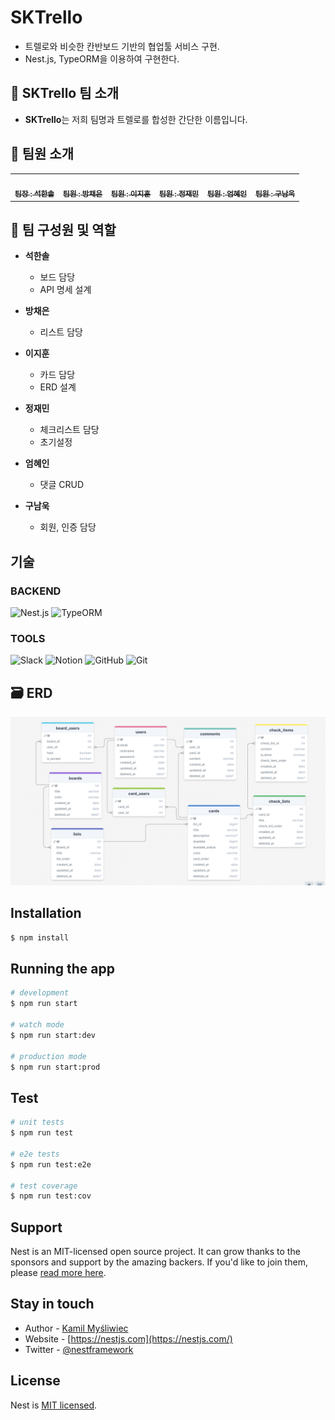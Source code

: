 # SKTrello

- 트렐로와 비슷한 칸반보드 기반의 협업툴 서비스 구현.
- Nest.js, TypeORM을 이용하여 구현한다.

## 👋 SKTrello 팀 소개

- **SKTrello**는 저희 팀명과 트렐로를 합성한 간단한 이름입니다.

## 👋 팀원 소개

<table>
  <tbody>
    <tr>
      <td align="center"><a href="https://github.com/choisooyoung-dev"><img src="https://avatars.githubusercontent.com/u/166963977?v=4" width="100px;" alt=""/><br /><sub><b> 팀장 : 석한솔 </b></sub></a><br /></td>
      <td align="center"><a href=https://github.com/smy1308"><img src="https://avatars.githubusercontent.com/u/161733851?v=4" width="100px;" alt=""/><br /><sub><b> 팀원 : 방채은 </b></sub></a><br /></td>
      <td align="center"><a href="https://github.com/visitor17564"><img src="https://avatars.githubusercontent.com/u/155073832?v=4" width="100px;" alt=""/><br /><sub><b> 팀원 : 이지훈 </b></sub></a><br /></td>
      <td align="center"><a href="https://github.com/sangkwonlee1722"><img src="https://avatars.githubusercontent.com/u/125876896?v=4" width="100px;" alt=""/><br /><sub><b> 팀원 : 정재민 </b></sub></a><br /></td>
      <td align="center"><a href="https://github.com/wlals7565"><img src="https://avatars.githubusercontent.com/u/26666131?v=44" width="100px;" alt=""/><br /><sub><b> 팀원 : 엄혜인 </b></sub></a><br /></td>
      <td align="center"><a href="https://github.com/wlals7565"><img src="https://avatars.githubusercontent.com/u/167046779?v=4" width="100px;" alt=""/><br /><sub><b> 팀원 : 구남욱 </b></sub></a><br /></td>
    </tr>
  </tbody>
</table>

## 👥 팀 구성원 및 역할

- **석한솔**

  - 보드 담당
  - API 명세 설계

- **방채은**

  - 리스트 담당

- **이지훈**

  - 카드 담당
  - ERD 설계

- **정재민**

  - 체크리스트 담당
  - 초기설정 

- **엄혜인**

  - 댓글 CRUD

- **구남욱**

  - 회원, 인증 담당
<!-- 프로젝트에 사용된 기술 스택을 나열 -->
## 기술
### BACKEND
![Nest.js](https://img.shields.io/badge/nest.js-E0234E?style=for-the-badge&logo=Nest.js.js&logoColor=white)
![TypeORM](https://img.shields.io/badge/typeorm-262627?style=for-the-badge&logo=typeorm&logoColor=white)

### TOOLS
![Slack](https://img.shields.io/badge/Slack-4A154B?style=for-the-badge&logo=Slack&logoColor=white) ![Notion](https://img.shields.io/badge/Notion-000000?style=for-the-badge&logo=Notion&logoColor=white) ![GitHub](https://img.shields.io/badge/github-181717?style=for-the-badge&logo=github&logoColor=white) ![Git](https://img.shields.io/badge/git-F05032?style=for-the-badge&logo=git&logoColor=white) 
## 🗃 ERD

![Alt text](/docs/ERD.png)

## Installation

```bash
$ npm install
```

## Running the app

```bash
# development
$ npm run start

# watch mode
$ npm run start:dev

# production mode
$ npm run start:prod
```

## Test

```bash
# unit tests
$ npm run test

# e2e tests
$ npm run test:e2e

# test coverage
$ npm run test:cov
```

## Support

Nest is an MIT-licensed open source project. It can grow thanks to the sponsors and support by the amazing backers. If you'd like to join them, please [read more here](https://docs.nestjs.com/support).

## Stay in touch

- Author - [Kamil Myśliwiec](https://kamilmysliwiec.com)
- Website - [https://nestjs.com](https://nestjs.com/)
- Twitter - [@nestframework](https://twitter.com/nestframework)

## License

Nest is [MIT licensed](LICENSE).
